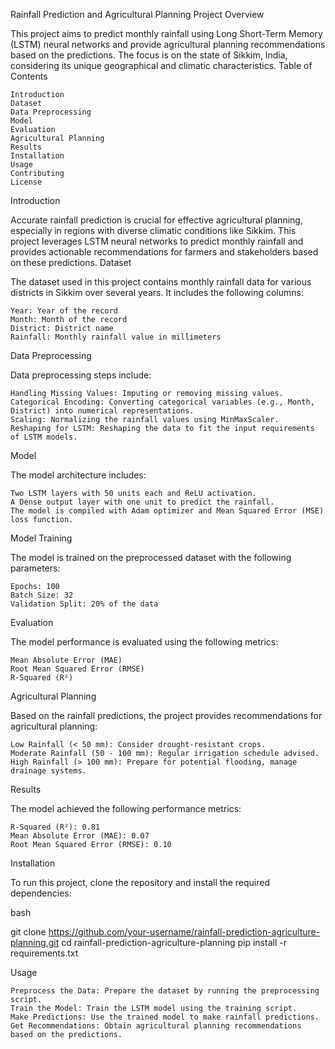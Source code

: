 Rainfall Prediction and Agricultural Planning
Project Overview

This project aims to predict monthly rainfall using Long Short-Term Memory (LSTM) neural networks and provide agricultural planning recommendations based on the predictions. The focus is on the state of Sikkim, India, considering its unique geographical and climatic characteristics.
Table of Contents

    Introduction
    Dataset
    Data Preprocessing
    Model
    Evaluation
    Agricultural Planning
    Results
    Installation
    Usage
    Contributing
    License

Introduction

Accurate rainfall prediction is crucial for effective agricultural planning, especially in regions with diverse climatic conditions like Sikkim. This project leverages LSTM neural networks to predict monthly rainfall and provides actionable recommendations for farmers and stakeholders based on these predictions.
Dataset

The dataset used in this project contains monthly rainfall data for various districts in Sikkim over several years. It includes the following columns:

    Year: Year of the record
    Month: Month of the record
    District: District name
    Rainfall: Monthly rainfall value in millimeters

Data Preprocessing

Data preprocessing steps include:

    Handling Missing Values: Imputing or removing missing values.
    Categorical Encoding: Converting categorical variables (e.g., Month, District) into numerical representations.
    Scaling: Normalizing the rainfall values using MinMaxScaler.
    Reshaping for LSTM: Reshaping the data to fit the input requirements of LSTM models.

Model

The model architecture includes:

    Two LSTM layers with 50 units each and ReLU activation.
    A Dense output layer with one unit to predict the rainfall.
    The model is compiled with Adam optimizer and Mean Squared Error (MSE) loss function.

Model Training

The model is trained on the preprocessed dataset with the following parameters:

    Epochs: 100
    Batch Size: 32
    Validation Split: 20% of the data

Evaluation

The model performance is evaluated using the following metrics:

    Mean Absolute Error (MAE)
    Root Mean Squared Error (RMSE)
    R-Squared (R²)

Agricultural Planning

Based on the rainfall predictions, the project provides recommendations for agricultural planning:

    Low Rainfall (< 50 mm): Consider drought-resistant crops.
    Moderate Rainfall (50 - 100 mm): Regular irrigation schedule advised.
    High Rainfall (> 100 mm): Prepare for potential flooding, manage drainage systems.

Results

The model achieved the following performance metrics:

    R-Squared (R²): 0.81
    Mean Absolute Error (MAE): 0.07
    Root Mean Squared Error (RMSE): 0.10

Installation

To run this project, clone the repository and install the required dependencies:

bash

git clone https://github.com/your-username/rainfall-prediction-agriculture-planning.git
cd rainfall-prediction-agriculture-planning
pip install -r requirements.txt

Usage

    Preprocess the Data: Prepare the dataset by running the preprocessing script.
    Train the Model: Train the LSTM model using the training script.
    Make Predictions: Use the trained model to make rainfall predictions.
    Get Recommendations: Obtain agricultural planning recommendations based on the predictions.
